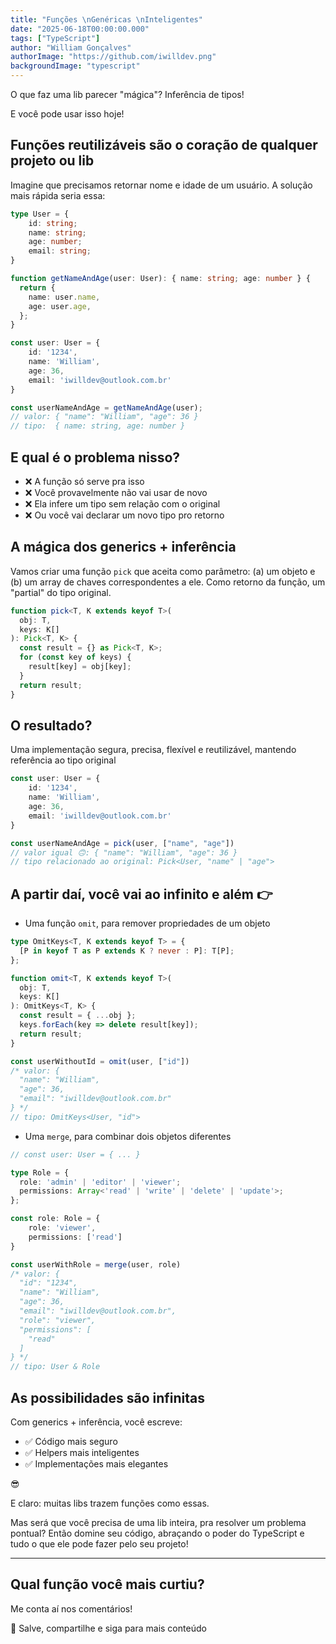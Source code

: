 ```yaml
---
title: "Funções \nGenéricas \nInteligentes"
date: "2025-06-18T00:00:00.000"
tags: ["TypeScript"]
author: "William Gonçalves"
authorImage: "https://github.com/iwilldev.png"
backgroundImage: "typescript"
---
```


O que faz uma lib parecer "mágica"? Inferência de tipos!

E você pode usar isso hoje!

## Funções reutilizáveis são o coração de qualquer projeto ou lib

Imagine que precisamos retornar nome e idade de um usuário. A solução mais rápida seria essa:

```ts
type User = {
    id: string;
    name: string;
    age: number;
    email: string;
}

function getNameAndAge(user: User): { name: string; age: number } {
  return {
    name: user.name,
    age: user.age,
  };
}

const user: User = { 
    id: '1234', 
    name: 'William', 
    age: 36, 
    email: 'iwilldev@outlook.com.br'
}

const userNameAndAge = getNameAndAge(user);
// valor: { "name": "William", "age": 36 }
// tipo:  { name: string, age: number }
```

## E qual é o problema nisso?

- ❌ A função só serve pra isso
- ❌ Você provavelmente não vai usar de novo
- ❌ Ela infere um tipo sem relação com o original
- ❌ Ou você vai declarar um novo tipo pro retorno

## A mágica dos generics + inferência

Vamos criar uma função `pick` que aceita como parâmetro: (a) um objeto e (b) um array de chaves correspondentes a ele. Como retorno da função, um "partial" do tipo original.

```ts
function pick<T, K extends keyof T>(
  obj: T, 
  keys: K[]
): Pick<T, K> {
  const result = {} as Pick<T, K>;
  for (const key of keys) {
    result[key] = obj[key];
  }
  return result;
}
```

## O resultado?

Uma implementação segura, precisa, flexível e reutilizável, mantendo referência ao tipo original

```ts
const user: User = { 
    id: '1234', 
    name: 'William', 
    age: 36, 
    email: 'iwilldev@outlook.com.br'
}

const userNameAndAge = pick(user, ["name", "age"])
// valor igual 🙃: { "name": "William", "age": 36 }
// tipo relacionado ao original: Pick<User, "name" | "age">
```

## A partir daí, você vai ao infinito e além 👉

- Uma função `omit`, para remover propriedades de um objeto

```ts
type OmitKeys<T, K extends keyof T> = {
  [P in keyof T as P extends K ? never : P]: T[P];
};

function omit<T, K extends keyof T>(
  obj: T,
  keys: K[]
): OmitKeys<T, K> {
  const result = { ...obj };
  keys.forEach(key => delete result[key]);
  return result;
}

const userWithoutId = omit(user, ["id"])
/* valor: {
  "name": "William",
  "age": 36,
  "email": "iwilldev@outlook.com.br"
} */
// tipo: OmitKeys<User, "id">
```

- Uma `merge`, para combinar dois objetos diferentes

```ts
// const user: User = { ... }

type Role = {
  role: 'admin' | 'editor' | 'viewer';
  permissions: Array<'read' | 'write' | 'delete' | 'update'>;
};

const role: Role = {
    role: 'viewer',
    permissions: ['read']
}

const userWithRole = merge(user, role)
/* valor: {
  "id": "1234",
  "name": "William",
  "age": 36,
  "email": "iwilldev@outlook.com.br",
  "role": "viewer",
  "permissions": [
    "read"
  ]
} */
// tipo: User & Role
```

## As possibilidades são infinitas

Com generics + inferência, você escreve:

- ✅ Código mais seguro
- ✅ Helpers mais inteligentes
- ✅ Implementações mais elegantes

😎

E claro: muitas libs trazem funções como essas. 

Mas será que você precisa de uma lib inteira, pra resolver um problema pontual? Então domine seu código, abraçando o poder do TypeScript e tudo o que ele pode fazer pelo seu projeto!

-----

## Qual função você mais curtiu?

Me conta aí nos comentários!

🔁 Salve, compartilhe e siga para mais conteúdo